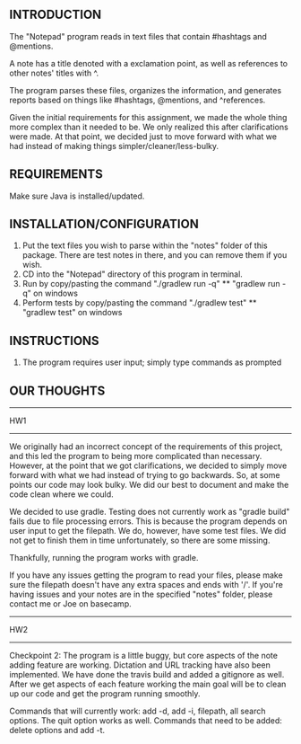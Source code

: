 INTRODUCTION
------------
The "Notepad" program reads in text files that contain #hashtags and @mentions.

A note has a title denoted with a exclamation point, as well as references to other notes' titles with ^.

The program parses these files, organizes the information, and generates reports based on things like #hashtags, @mentions, and ^references.

Given the initial requirements for this assignment, we made the whole thing more complex than it needed to be. We only realized this after clarifications were made. At that point, we decided just to move forward with what we had instead of making things simpler/cleaner/less-bulky.

REQUIREMENTS
------------
Make sure Java is installed/updated.

INSTALLATION/CONFIGURATION
--------------------------
1. Put the text files you wish to parse within the "notes" folder of this package. There are test notes in there, and you can remove them if you wish.
2. CD into the "Notepad" directory of this program in terminal.
3. Run by copy/pasting the command "./gradlew run -q"
    ** "gradlew run -q" on windows
4. Perform tests by copy/pasting the command "./gradlew test"
    ** "gradlew test" on windows

INSTRUCTIONS
------------
1. The program requires user input; simply type commands as prompted

OUR THOUGHTS
------------
***
HW1
***
We originally had an incorrect concept of the requirements of this project, and this led the program to being more complicated than necessary. However, at the point that we got clarifications, we decided to simply move forward with what we had instead of trying to go backwards. So, at some points our code may look bulky. We did our best to document and make the code clean where we could.

We decided to use gradle. Testing does not currently work as "gradle build" fails due to file processing errors. This is because the program depends on user input to get the filepath. We do, however, have some test files. We did not get to finish them in time unfortunately, so there are some missing.

Thankfully, running the program works with gradle.

If you have any issues getting the program to read your files, please make sure the filepath doesn't have any extra spaces and ends with '/'. If you're having issues and your notes are in the specified "notes" folder, please contact me or Joe on basecamp.
***
HW2
***
Checkpoint 2: The program is a little buggy, but core aspects of the note adding feature are working. Dictation and URL tracking have also been implemented. We have done the travis build and added a gitignore as well. After we get aspects of each feature working the main goal will be to clean up our code and get the program running smoothly.

Commands that will currently work: add -d, add -i, filepath, all search options. The quit option works as well.
Commands that need to be added: delete options and add -t.
